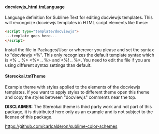 #### docviewjs_html.tmLanguage
Language definition for Sublime Text for editing docviewjs templates. This will recongnize
docviewjs templates in HTML script elements like these:
```html
<script type="template/docviewjs">
...template goes here...
</script>
```

Install the file in Packages/User or wherever you please and set the syntax to "docviewjs <%".
This only recognizes the default template syntax which is <% .. %> <%= .. %> and <%! .. %>.
You need to edit the file if you are using different syntax settings than default.

#### Stereokai.tmTheme
Example theme with styles applied to the elements of the docviewjs templates.
If you want to apply styles to different theme open this theme and copy the styles
between "docviewjs" comments near the top.

**DISCLAIMER:** The Stereokai theme is third party work and not part of this package,
it is distributed here only as an example and is not subject to the license of this package.

<https://github.com/carlcalderon/sublime-color-schemes>